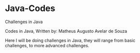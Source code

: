 # Java-Codes
Challenges in Java

Codes in Java, Written by: Matheus Augusto Avelar de Souza

Here I will be doing challenges in Java, they will range from basic challenges, to more advanced challenges.
